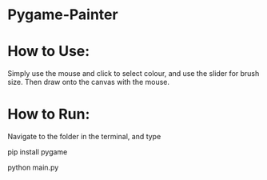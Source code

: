 # Pygame-Painter

# How to Use:

Simply use the mouse and click to select colour, and use the slider for brush size. Then draw onto the canvas with the mouse.

# How to Run:

Navigate to the folder in the terminal, and type

pip install pygame

python main.py
